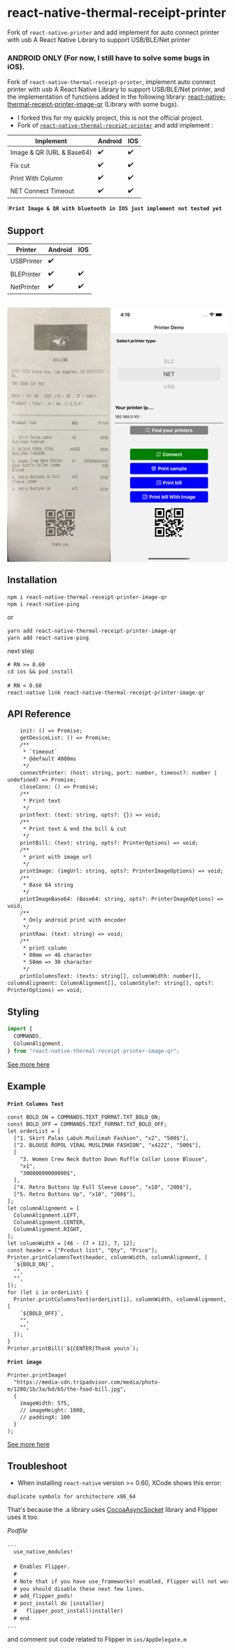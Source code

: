# react-native-thermal-receipt-printer

Fork of `react-native-printer` and add implement for auto connect printer with usb
A React Native Library to support USB/BLE/Net printer

### ANDROID ONLY (For now, I still have to solve some bugs in iOS).

Fork of `react-native-thermal-receipt-printer`, implement auto connect printer with usb
A React Native Library to support USB/BLE/Net printer, and the implementation of functions added in the following library: [react-native-thermal-receipt-printer-image-qr](https://github.com/thiendangit/react-native-thermal-receipt-printer-image-qr) (Library with some bugs).

- I forked this for my quickly project, this is not the official project.
- Fork of [`react-native-thermal-receipt-printer`](https://www.npmjs.com/package/react-native-thermal-receipt-printer) and add implement :
  <br />


| Implement                 | Android            | IOS                |
| ------------------------- | ------------------ | ------------------ |
| Image & QR (URL & Base64) | :heavy_check_mark: | :heavy_check_mark: |
| Fix cut                   | :heavy_check_mark: | :heavy_check_mark: |
| Print With Column         | :heavy_check_mark: | :heavy_check_mark: |
| NET Connect Timeout       | :heavy_check_mark: | :heavy_check_mark: |

:grey_exclamation:**`Print Image & QR with bluetooth in IOS just implement not tested yet`**

## Support

| Printer    | Android            | IOS                |
| ---------- | ------------------ | ------------------ |
| USBPrinter | :heavy_check_mark: |                    |
| BLEPrinter | :heavy_check_mark: | :heavy_check_mark: |
| NetPrinter | :heavy_check_mark: | :heavy_check_mark: |

<br />
<div style="display: flex; flex-direction: row; align-self: center; align-items: center">
<img src="image/invoice.jpg" alt="bill" width="270" height="580"/>
<img src="image/_screenshot.jpg" alt="screenshot" width="270" height="580"/>
</div>

## Installation

```
npm i react-native-thermal-receipt-printer-image-qr
npm i react-native-ping
```

or

```
yarn add react-native-thermal-receipt-printer-image-qr
yarn add react-native-ping
```

next step

```
# RN >= 0.60
cd ios && pod install

# RN < 0.60
react-native link react-native-thermal-receipt-printer-image-qr
```

## API Reference

```tsx
    init: () => Promise;
    getDeviceList: () => Promise;
    /**
     * `timeout`
     * @default 4000ms
     */
    connectPrinter: (host: string, port: number, timeout?: number | undefined) => Promise;
    closeConn: () => Promise;
    /**
     * Print text
     */
    printText: (text: string, opts?: {}) => void;
    /**
     * Print text & end the bill & cut
     */
    printBill: (text: string, opts?: PrinterOptions) => void;
    /**
     * print with image url
     */
    printImage: (imgUrl: string, opts?: PrinterImageOptions) => void;
    /**
     * Base 64 string
     */
    printImageBase64: (Base64: string, opts?: PrinterImageOptions) => void;
    /**
     * Only android print with encoder
     */
    printRaw: (text: string) => void;
    /**
     * print column
     * 80mm => 46 character
     * 58mm => 30 character
     */
    printColumnsText: (texts: string[], columnWidth: number[], columnAlignment: ColumnAlignment[], columnStyle?: string[], opts?: PrinterOptions) => void;
```

## Styling

```js
import {
  COMMANDS,
  ColumnAlignment,
} from "react-native-thermal-receipt-printer-image-qr";
```

[See more here](https://github.com/thiendangit/react-native-thermal-receipt-printer-image-qr/blob/main/dist/utils/printer-commands.js)

## Example

**`Print Columns Text`**

```tsx
const BOLD_ON = COMMANDS.TEXT_FORMAT.TXT_BOLD_ON;
const BOLD_OFF = COMMANDS.TEXT_FORMAT.TXT_BOLD_OFF;
let orderList = [
  ["1. Skirt Palas Labuh Muslimah Fashion", "x2", "500$"],
  ["2. BLOUSE ROPOL VIRAL MUSLIMAH FASHION", "x4222", "500$"],
  [
    "3. Women Crew Neck Button Down Ruffle Collar Loose Blouse",
    "x1",
    "30000000000000$",
  ],
  ["4. Retro Buttons Up Full Sleeve Loose", "x10", "200$"],
  ["5. Retro Buttons Up", "x10", "200$"],
];
let columnAlignment = [
  ColumnAlignment.LEFT,
  ColumnAlignment.CENTER,
  ColumnAlignment.RIGHT,
];
let columnWidth = [46 - (7 + 12), 7, 12];
const header = ["Product list", "Qty", "Price"];
Printer.printColumnsText(header, columnWidth, columnAlignment, [
  `${BOLD_ON}`,
  "",
  "",
]);
for (let i in orderList) {
  Printer.printColumnsText(orderList[i], columnWidth, columnAlignment, [
    `${BOLD_OFF}`,
    "",
    "",
  ]);
}
Printer.printBill(`${CENTER}Thank you\n`);
```

**`Print image`**

```tsx
Printer.printImage(
  "https://media-cdn.tripadvisor.com/media/photo-m/1280/1b/3a/bd/b5/the-food-bill.jpg",
  {
    imageWidth: 575,
    // imageHeight: 1000,
    // paddingX: 100
  }
);
```

[See more here](https://github.com/thiendangit/react-native-thermal-receipt-printer-image-qr/blob/main/example/src/HomeScreen.tsx)

## Troubleshoot

- When installing `react-native` version >= 0.60, XCode shows this error:

```
duplicate symbols for architecture x86_64
```

That's because the .a library uses [CocoaAsyncSocket](https://github.com/robbiehanson/CocoaAsyncSocket) library and Flipper uses it too.

_Podfile_

```diff
...
  use_native_modules!

  # Enables Flipper.
  #
  # Note that if you have use_frameworks! enabled, Flipper will not work and
  # you should disable these next few lines.
  # add_flipper_pods!
  # post_install do |installer|
  #   flipper_post_install(installer)
  # end
...
```

and comment out code related to Flipper in `ios/AppDelegate.m`
